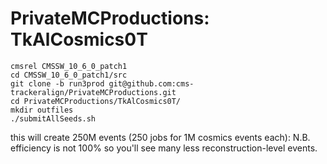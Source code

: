 # PrivateMCProductions: TkAlCosmics0T

```
cmsrel CMSSW_10_6_0_patch1
cd CMSSW_10_6_0_patch1/src
git clone -b run3prod git@github.com:cms-trackeralign/PrivateMCProductions.git
cd PrivateMCProductions/TkAlCosmics0T/
mkdir outfiles
./submitAllSeeds.sh
```

this will create 250M events (250 jobs for 1M cosmics events each): N.B. efficiency is not 100% so you'll see many less reconstruction-level events.

